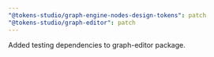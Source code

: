 ```yaml
---
"@tokens-studio/graph-engine-nodes-design-tokens": patch
"@tokens-studio/graph-editor": patch
---
```


Added testing dependencies to graph-editor package.
